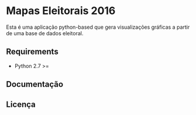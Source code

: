 # Mapas Eleitorais 2016

Esta é uma aplicação python-based que gera visualizações gráficas a partir de uma base de dados eleitoral. 

## Requirements

* Python 2.7 >=

## Documentação

## Licença
